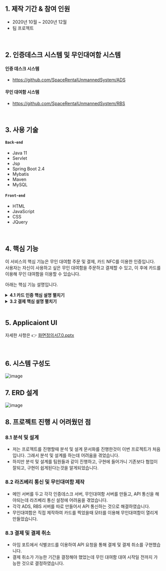 
## 1. 제작 기간 & 참여 인원
- 2020년 10월 ~ 2020년 12월
- 팀 프로젝트

</br>

## 2. 인증데스크 시스템 및 무인대여함 시스템
#### 인증 데스크 시스템
* https://github.com/SpaceRentalUnmannedSystem/ADS

#### 무인 대여함 시스템
* https://github.com/SpaceRentalUnmannedSystem/RBS

</br>

## 3. 사용 기술
#### `Back-end`
  - Java 11
  - Servlet
  - Jsp
  - Spring Boot 2.4
  - Mybatis
  - Maven
  - MySQL
#### `Front-end`
  - HTML
  - JavaScript
  - CSS
  - JQuery

</br>

## 4. 핵심 기능
이 서비스의 핵심 기능은 무인 대여함 주문 및 결제, 카드 NFC를 이용한 인증입니다.  
사용자는 자신이 사용하고 싶은 무인 대여함을 주문하고 결제할 수 있고,
이 후에 카드를 이용해 무인 대여함을 이용할 수 있습니다.

아래는 핵심 기능 설명입니다.

<details>
<summary><b>4.1 카드 인증 핵심 설명 펼치기</b></summary>
<div markdown="1">

### 4.1.1 카드 인증 전체 흐름
![image](https://user-images.githubusercontent.com/63217462/145766832-d55d0bee-2fe1-4c86-b08f-b3fc9e6e38bb.png)

### 4.1.2 사용자 요청
![image](https://user-images.githubusercontent.com/63217462/145767707-43334b5b-c824-4ac7-9a03-a3e14e044248.png)

  
![image](https://user-images.githubusercontent.com/63217462/145767091-594889f2-02bd-4dd5-9ad2-d65d861aade7.png)

- **사용자의 카드 등록** :pushpin: [코드 확인](https://github.com/SpaceRentalUnmannedSystem/ADS/blob/master/ads/src/main/java/kr/co/ads/member/MemberController.java#L48)
  - 처음 사용하는 사용자는 인증 데스크에서 카드를 등록을 합니다.
  - 카드 등록 시 카드 UUID를 데이터베이스에 저장합니다.
  - 이 후 사용하는 사용자는 등록한 카드를 NFC 리더기에 대면 인증이 완료되어 무인대여함이 열리게 됩니다.

### 4.1.3 Controller 
  :pushpin: [코드 확인](https://github.com/SpaceRentalUnmannedSystem/ADS/blob/master/ads/src/main/java/kr/co/ads/member/MemberController.java#L48)
- **요청 처리**
  - Controller에서는 요청을 화면단에서 넘어온 요청을 받고, Service 계층에 로직 처리를 위임합니다.

- **결과 응답**
  - Service 계층에서 넘어온 로직 처리 결과(메세지)를 화면단에 응답해줍니다.

### 4.1.4 Service 
  :pushpin: [코드 확인](https://github.com/SpaceRentalUnmannedSystem/ADS/blob/master/ads/src/main/java/kr/co/ads/member/MemberServiceImpl.java#L18)

- **NFC 수신()** :pushpin: [코드 확인](https://github.com/SpaceRentalUnmannedSystem/ADS/blob/master/ads/src/main/java/kr/co/ads/member/MemberRepositoryImpl.java#L64)
  - 사용자가 카드 정보 갱신을 할 때 NFC기기를 통해 UUID 값을 읽어옵니다.

- **Repository 계층으로 인계** 
  - 위에서 받은 카드 UUID 값을 가진 DTO를 Repository 계층으로 인계한다.

### 4.1.5 Repository 
  :pushpin: [코드 확인](https://github.com/SpaceRentalUnmannedSystem/ADS/blob/master/ads/src/main/java/kr/co/ads/member/MemberRepositoryImpl.java#L44)

- **카드 UUID 값을 가진 URL을 전송** :pushpin: [코드 확인](https://github.com/SpaceRentalUnmannedSystem/SRUS/blob/master/srus/src/main/java/kr/co/srus/member/MemberController.java#L203)
  - SRUS 서버로 카드 UUID 값을 가진 URL을 전송시킨다.
  - 이 후 SRUS 서버에서 데이터베이스에 접근해서 값을 바꾼다.

</div>
</details>

<details>
<summary><b>3.2 결제 핵심 설명 펼치기</b></summary>
<div markdown="1">

### 4.2.1 사용자 요청
![결제1](https://user-images.githubusercontent.com/63217462/172066260-c4ead5cc-21ed-4e20-8f03-a1aa2cc7d50a.PNG)

 
![결제2](https://user-images.githubusercontent.com/63217462/172066269-b4091361-8234-489f-81ae-37bad36e7c78.PNG)

  
![결제3](https://user-images.githubusercontent.com/63217462/172066274-df611b3d-2d0c-45d5-89e1-76d4faab4903.PNG)

  
- **아임 포트 API를 통한 결제** :pushpin: [코드 확인]
  (https://github.com/SpaceRentalUnmannedSystem/SRUS/blob/master/srus/src/main/webapp/WEB-INF/jsp/payment/confirmationform.jsp#L93)
  - 아임포트 API 문서를 참고하여 아임포트에 API요청
</div>
</details>

</br>


## 5. Applicaiont UI
자세한 사항은 👉 [화면정의서7.0.pptx](https://github.com/SpaceRentalUnmannedSystem/SRUS/files/8840606/7.0.pptx)

</br>

## 6. 시스템 구성도
![image](https://user-images.githubusercontent.com/63217462/172065943-0480c265-d5ac-4458-b4c4-bbd4d59000e0.png)

## 7. ERD 설계
![image](https://user-images.githubusercontent.com/63217462/145765596-2f0d3a22-19da-488e-a85f-5c21709345f8.png)


## 8. 프로젝트 진행 시 어려웠던 점
### 8.1 분석 및 설계
- 저는 프로젝트를 진행할때 분석 및 설계 문서화를 진행한것이 이번 프로젝트가 처음입니다. 그래서 분석 및 설계를 하는데 어려움을 겪었습니다.
- 하지만 분석 및 설계를 팀원들과 같이 진행하고, 구현에 들어가니 기존보다 협업이 잘되고, 구현이 쉽게된다는것을 알게되었습니다.

### 8.2 라즈베리 통신 및 무인대여함 제작
- 메인 서버를 두고 각각 인증데스크 서버, 무인대여함 서버를 만들고, API 통신을 해야되는데 라즈베리 통신 설정에 어려움을 겪었습니다.  
- 각각 ADS, RBS 서버를 따로 만들어서 API 통신하는 것으로 해결하였습니다.
- 무인대여함은 직접 제작하여 카드를 찍었을때 모터를 이용해 무인대여함이 열리게 만들었습니다.

### 8.3 결제 및 결제 취소
- 아임 포트에서 식별코드를 이용하여 API 요청을 통해 결제 및 결제 취소를 구현했습니다.
- 결제 취소가 가능한 기간을 결정해야 했었는데 무인 대여함 대여 시작일 전까지 가능한 것으로 결정하였습니다.
</br>

